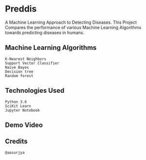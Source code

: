 # Preddis
A Machine Learning Approach to Detecting Diseases.
This Project Compares the performance of various Machine Learning Algorithms towards predicting diseases in humans.

## Machine Learning Algorithms

```
K-Nearest Neighbors
Support Vector Classifier
Naive Bayes
Decision tree
Random forest
```

## Technologies Used
```
Python 3.6
SciKit Learn
Jupyter Notebook
```

## Demo Video

## Credits
```
@aasurjya
```
